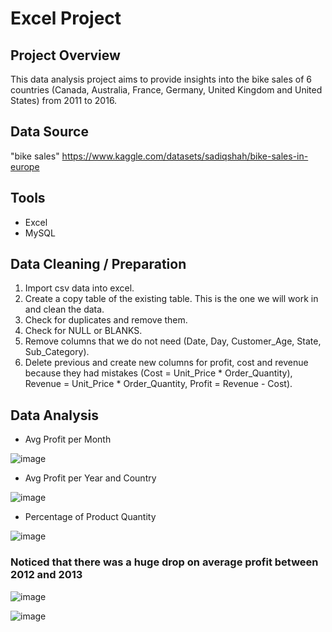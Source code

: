 # Excel Project



## Project Overview

This data analysis project aims to provide insights into the bike sales of 6 countries (Canada, Australia, France, Germany, United Kingdom and United States) from 2011 to 2016.



## Data Source

"bike sales"
https://www.kaggle.com/datasets/sadiqshah/bike-sales-in-europe



## Tools

- Excel
- MySQL



## Data Cleaning / Preparation

1. Import csv data into excel.
2. Create a copy table of the existing table. This is the one we will work in and clean the data.  
3. Check for duplicates and remove them.
4. Check for NULL or BLANKS.
5. Remove columns that we do not need (Date, Day, Customer_Age, State, Sub_Category).
6. Delete previous and create new columns for profit, cost and revenue because they had mistakes (Cost = Unit_Price * Order_Quantity), Revenue = Unit_Price * Order_Quantity, Profit = Revenue - Cost).

			

## Data Analysis

- Avg Profit per Month
  
![image](https://github.com/user-attachments/assets/addd99c6-6d26-42b7-99f3-cf301776d106)


- Avg Profit per Year and Country

![image](https://github.com/user-attachments/assets/b8714cb6-d528-4817-8db6-25b4be7c5af9)


- Percentage of Product Quantity
 
![image](https://github.com/user-attachments/assets/9b48ca60-12b4-4d86-8198-aaa12a612690)


### Noticed that there was a huge drop on average profit between 2012 and 2013

![image](https://github.com/user-attachments/assets/2ffc1d0f-fd08-4cae-ad21-54fd3cffcddb)

![image](https://github.com/user-attachments/assets/c7e5a620-3987-4ef8-b17e-7628d13fa15c)
